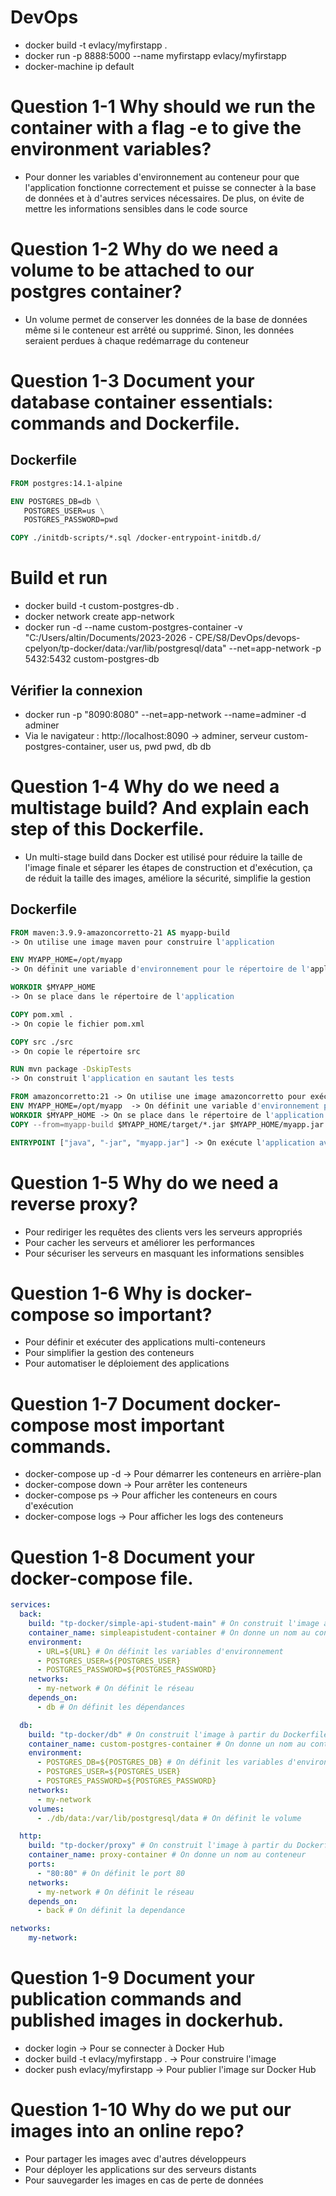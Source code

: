 # DevOps

- docker build -t evlacy/myfirstapp .
- docker run -p 8888:5000 --name myfirstapp evlacy/myfirstapp
- docker-machine ip default

# Question 1-1 Why should we run the container with a flag -e to give the environment variables?

- Pour donner les variables d'environnement au conteneur pour que l'application fonctionne correctement et puisse se connecter à la base de données et à d'autres services nécessaires. De plus, on évite de mettre les informations sensibles dans le code source

# Question 1-2 Why do we need a volume to be attached to our postgres container?

- Un volume permet de conserver les données de la base de données même si le conteneur est arrêté ou supprimé. Sinon, les données seraient perdues à chaque redémarrage du conteneur 

# Question 1-3 Document your database container essentials: commands and Dockerfile.

## Dockerfile

```Dockerfile	
FROM postgres:14.1-alpine

ENV POSTGRES_DB=db \
   POSTGRES_USER=us \
   POSTGRES_PASSWORD=pwd

COPY ./initdb-scripts/*.sql /docker-entrypoint-initdb.d/
```

# Build et run

- docker build -t custom-postgres-db .
- docker network create app-network
- docker run -d --name custom-postgres-container -v "C:/Users/altin/Documents/2023-2026 - CPE/S8/DevOps/devops-cpelyon/tp-docker/data:/var/lib/postgresql/data" --net=app-network -p 5432:5432 custom-postgres-db

## Vérifier la connexion 

- docker run -p "8090:8080" --net=app-network --name=adminer -d adminer 
- Via le navigateur : http://localhost:8090 -> adminer, serveur custom-postgres-container, user us, pwd pwd, db db

# Question 1-4 Why do we need a multistage build? And explain each step of this Dockerfile.

- Un multi-stage build dans Docker est utilisé pour réduire la taille de l'image finale et séparer les étapes de construction et d'exécution, ça de réduit la taille des images, améliore la sécurité, simplifie la gestion 

## Dockerfile

```Dockerfile
FROM maven:3.9.9-amazoncorretto-21 AS myapp-build 
-> On utilise une image maven pour construire l'application

ENV MYAPP_HOME=/opt/myapp 
-> On définit une variable d'environnement pour le répertoire de l'application

WORKDIR $MYAPP_HOME 
-> On se place dans le répertoire de l'application

COPY pom.xml . 
-> On copie le fichier pom.xml

COPY src ./src 
-> On copie le répertoire src

RUN mvn package -DskipTests 
-> On construit l'application en sautant les tests

FROM amazoncorretto:21 -> On utilise une image amazoncorretto pour exécuter l'application
ENV MYAPP_HOME=/opt/myapp  -> On définit une variable d'environnement pour le répertoire de l'application
WORKDIR $MYAPP_HOME -> On se place dans le répertoire de l'application
COPY --from=myapp-build $MYAPP_HOME/target/*.jar $MYAPP_HOME/myapp.jar -> On copie le fichier jar de l'étape de build dans l'étape de run

ENTRYPOINT ["java", "-jar", "myapp.jar"] -> On exécute l'application avec la commande java -jar myapp.jar
```

# Question 1-5 Why do we need a reverse proxy?

- Pour rediriger les requêtes des clients vers les serveurs appropriés
- Pour cacher les serveurs et améliorer les performances
- Pour sécuriser les serveurs en masquant les informations sensibles

# Question 1-6 Why is docker-compose so important?

- Pour définir et exécuter des applications multi-conteneurs
- Pour simplifier la gestion des conteneurs
- Pour automatiser le déploiement des applications

# Question 1-7 Document docker-compose most important commands.

- docker-compose up -d -> Pour démarrer les conteneurs en arrière-plan
- docker-compose down -> Pour arrêter les conteneurs
- docker-compose ps -> Pour afficher les conteneurs en cours d'exécution
- docker-compose logs -> Pour afficher les logs des conteneurs

# Question 1-8 Document your docker-compose file.

```yml
services:
  back:
    build: "tp-docker/simple-api-student-main" # On construit l'image à partir du Dockerfile
    container_name: simpleapistudent-container # On donne un nom au conteneur
    environment:
      - URL=${URL} # On définit les variables d'environnement
      - POSTGRES_USER=${POSTGRES_USER} 
      - POSTGRES_PASSWORD=${POSTGRES_PASSWORD}
    networks:
      - my-network # On définit le réseau
    depends_on:
      - db # On définit les dépendances 

  db:
    build: "tp-docker/db" # On construit l'image à partir du Dockerfile
    container_name: custom-postgres-container # On donne un nom au conteneur
    environment:
      - POSTGRES_DB=${POSTGRES_DB} # On définit les variables d'environnement
      - POSTGRES_USER=${POSTGRES_USER}
      - POSTGRES_PASSWORD=${POSTGRES_PASSWORD}
    networks:
      - my-network
    volumes:
      - ./db/data:/var/lib/postgresql/data # On définit le volume

  http:
    build: "tp-docker/proxy" # On construit l'image à partir du Dockerfile
    container_name: proxy-container # On donne un nom au conteneur
    ports:
      - "80:80" # On définit le port 80
    networks:
      - my-network # On définit le réseau
    depends_on:
      - back # On définit la dependance

networks:
    my-network:
```

# Question 1-9 Document your publication commands and published images in dockerhub.

- docker login -> Pour se connecter à Docker Hub
- docker build -t evlacy/myfirstapp . -> Pour construire l'image
- docker push evlacy/myfirstapp -> Pour publier l'image sur Docker Hub

# Question 1-10 Why do we put our images into an online repo?

- Pour partager les images avec d'autres développeurs
- Pour déployer les applications sur des serveurs distants
- Pour sauvegarder les images en cas de perte de données